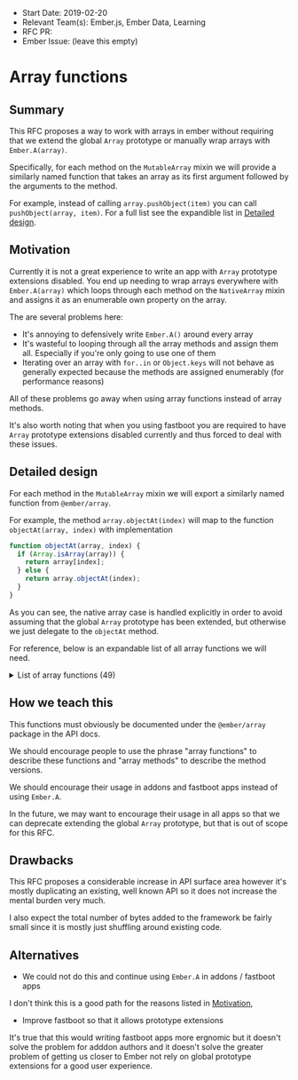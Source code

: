 - Start Date: 2019-02-20
- Relevant Team(s): Ember.js, Ember Data, Learning
- RFC PR:
- Ember Issue: (leave this empty)

# Array functions

## Summary

This RFC proposes a way to work with arrays in ember without requiring that we
extend the global `Array` prototype or manually wrap arrays with
`Ember.A(array)`.

Specifically, for each method on the `MutableArray` mixin we will provide a
similarly named function that takes an array as its first argument followed by
the arguments to the method.

For example, instead of calling `array.pushObject(item)` you can call
`pushObject(array, item)`. For a full list see the expandible list in [Detailed
design](#detailed-design).

## Motivation

Currently it is not a great experience to write an app with `Array` prototype
extensions disabled. You end up needing to wrap arrays everywhere with
`Ember.A(array)` which loops through each method on the `NativeArray` mixin and
assigns it as an enumerable own property on the array.

The are several problems here:

- It's annoying to defensively write `Ember.A()` around every array
- It's wasteful to looping through all the array methods and assign them all.
  Especially if you're only going to use one of them
- Iterating over an array with `for..in` or `Object.keys` will not behave as
  generally expected because the methods are assigned enumerably (for
  performance reasons)

All of these problems go away when using array functions instead of array
methods.

It's also worth noting that when you using fastboot you are required to have
`Array` prototype extensions disabled currently and thus forced to deal with
these issues.

## Detailed design

For each method in the `MutableArray` mixin we will export a similarly named
function from `@ember/array`.

For example, the method `array.objectAt(index)` will map to the function
`objectAt(array, index)` with implementation

```js
function objectAt(array, index) {
  if (Array.isArray(array)) {
    return array[index];
  } else {
    return array.objectAt(index);
  }
}
```

As you can see, the native array case is handled explicitly in order to avoid
assuming that the global `Array` prototype has been extended, but otherwise we
just delegate to the `objectAt` method.

For reference, below is an expandable list of all array functions we will need.

<details>
  <summary>List of array functions (49)</summary>
  <code>
    <ul>
      <li>addArrayObserver</li>
      <li>addObject</li>
      <li>addObjects</li>
      <li>any</li>
      <li>arrayContentDidChange</li>
      <li>arrayContentWillChange</li>
      <li>clear</li>
      <li>compact</li>
      <li>every</li>
      <li>filter</li>
      <li>filterBy</li>
      <li>find</li>
      <li>findBy</li>
      <li>forEach</li>
      <li>getEach</li>
      <li>includes</li>
      <li>indexOf</li>
      <li>insertAt</li>
      <li>invoke</li>
      <li>isAny</li>
      <li>isEvery</li>
      <li>lastIndexOf</li>
      <li>map</li>
      <li>mapBy</li>
      <li>objectAt</li>
      <li>objectsAt</li>
      <li>popObject</li>
      <li>pushObject</li>
      <li>pushObjects</li>
      <li>reduce</li>
      <li>reject</li>
      <li>rejectBy</li>
      <li>removeArrayObserver</li>
      <li>removeAt</li>
      <li>removeObject</li>
      <li>removeObjects</li>
      <li>replace</li>
      <li>reverseObjects</li>
      <li>setEach</li>
      <li>setObjects</li>
      <li>shiftObject</li>
      <li>slice</li>
      <li>sortBy</li>
      <li>toArray</li>
      <li>uniq</li>
      <li>uniqBy</li>
      <li>unshiftObject</li>
      <li>unshiftObjects</li>
      <li>without</li>
    </ul>
  </code>
</details>

## How we teach this

This functions must obviously be documented under the `@ember/array` package in
the API docs.

We should encourage people to use the phrase "array functions" to describe these
functions and "array methods" to describe the method versions.

We should encourage their usage in addons and fastboot apps instead of using
`Ember.A`.

In the future, we may want to encourage their usage in all apps so that we can
deprecate extending the global `Array` prototype, but that is out of scope for
this RFC.

## Drawbacks

This RFC proposes a considerable increase in API surface area however it's
mostly duplicating an existing, well known API so it does not increase the
mental burden very much.

I also expect the total number of bytes added to the framework be fairly small
since it is mostly just shuffling around existing code.

## Alternatives

- We could not do this and continue using `Ember.A` in addons / fastboot apps

I don't think this is a good path for the reasons listed in
[Motivation](#motivation),

- Improve fastboot so that it allows prototype extensions

It's true that this would writing fastboot apps more ergnomic but it doesn't
solve the problem for adddon authors and it doesn't solve the greater problem of
getting us closer to Ember not rely on global prototype extensions for a good
user experience.
